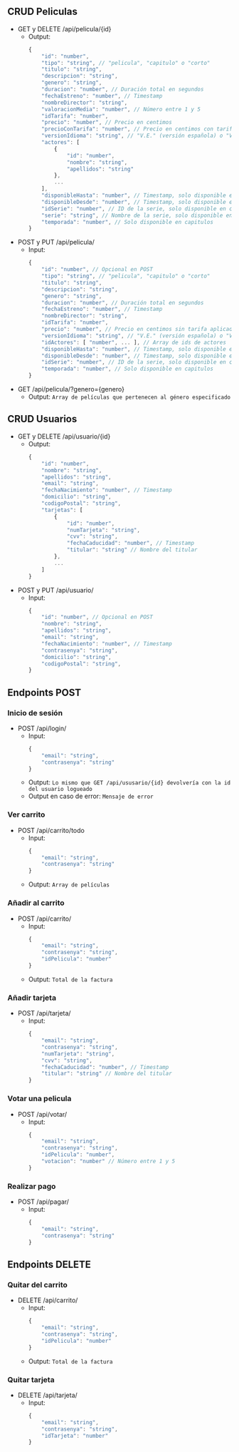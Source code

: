 ## CRUD Peliculas
- GET y DELETE /api/pelicula/{id}
  - Output:
    ```js
    {
        "id": "number",
        "tipo": "string", // "pelicula", "capitulo" o "corto"
        "titulo": "string",
        "descripcion": "string",
        "genero": "string",
        "duracion": "number", // Duración total en segundos
        "fechaEstreno": "number", // Timestamp
        "nombreDirector": "string",
        "valoracionMedia": "number", // Número entre 1 y 5
        "idTarifa": "number",
        "precio": "number", // Precio en centimos
        "precioConTarifa": "number", // Precio en centimos con tarifa aplicada
        "versionIdioma": "string", // "V.E." (versión española) o "V.O.S.E." (versión original subtitulada al español)
        "actores": [
            {
                "id": "number",
                "nombre": "string",
                "apellidos": "string"
            },
            ...
        ],
        "disponibleHasta": "number", // Timestamp, solo disponible en peliculas
        "disponibleDesde": "number", // Timestamp, solo disponible en capitulos
        "idSerie": "number", // ID de la serie, solo disponible en capitulos
        "serie": "string", // Nombre de la serie, solo disponible en capitulos
        "temporada": "number", // Solo disponible en capitulos
    }
    ```
- POST y PUT /api/pelicula/
  - Input:
    ```js
    {
        "id": "number", // Opcional en POST
        "tipo": "string", // "pelicula", "capitulo" o "corto"
        "titulo": "string",
        "descripcion": "string",
        "genero": "string",
        "duracion": "number", // Duración total en segundos
        "fechaEstreno": "number", // Timestamp
        "nombreDirector": "string",
        "idTarifa": "number",
        "precio": "number", // Precio en centimos sin tarifa aplicada
        "versionIdioma": "string", // "V.E." (versión española) o "V.O.S.E." (versión original subtitulada al español)
        "idActores": [ "number", ... ], // Array de ids de actores
        "disponibleHasta": "number", // Timestamp, solo disponible en peliculas
        "disponibleDesde": "number", // Timestamp, solo disponible en capitulos
        "idSerie": "number", // ID de la serie, solo disponible en capitulos
        "temporada": "number", // Solo disponible en capitulos
    }
    ```
- GET /api/pelicula/?genero={genero}
  - Output:
    `Array de películas que pertenecen al género especificado`
## CRUD Usuarios
- GET y DELETE /api/usuario/{id}
  - Output:
    ```js
    {
        "id": "number",
        "nombre": "string",
        "apellidos": "string",
        "email": "string",
        "fechaNacimiento": "number", // Timestamp
        "domicilio": "string",
        "codigoPostal": "string",
        "tarjetas": [
            {
                "id": "number",
                "numTarjeta": "string",
                "cvv": "string",
                "fechaCaducidad": "number", // Timestamp
                "titular": "string" // Nombre del titular
            },
            ...
        ]
    }
    ```
- POST y PUT /api/usuario/
  - Input:
    ```js
    {
        "id": "number", // Opcional en POST
        "nombre": "string",
        "apellidos": "string",
        "email": "string",
        "fechaNacimiento": "number", // Timestamp
        "contrasenya": "string",
        "domicilio": "string",
        "codigoPostal": "string",
    }
    ```
## Endpoints POST
### Inicio de sesión
- POST /api/login/
  - Input:
    ```js
    {
        "email": "string",
        "contrasenya": "string"
    }
    ```
  - Output:
    `Lo mismo que GET /api/ususario/{id} devolvería con la id del usuario logueado`
  - Output en caso de error:
    `Mensaje de error`
### Ver carrito
- POST /api/carrito/todo
  - Input:
    ```js
    {
        "email": "string",
        "contrasenya": "string"
    }
    ```
  - Output:
    `Array de películas`
### Añadir al carrito
- POST /api/carrito/
  - Input:
    ```js
    {
        "email": "string",
        "contrasenya": "string",
        "idPelicula": "number"
    }
    ```
  - Output:
    `Total de la factura`
### Añadir tarjeta
- POST /api/tarjeta/
  - Input:
    ```js
    {
        "email": "string",
        "contrasenya": "string",
        "numTarjeta": "string",
        "cvv": "string",
        "fechaCaducidad": "number", // Timestamp
        "titular": "string" // Nombre del titular
    }
    ```
### Votar una pelicula
- POST /api/votar/
  - Input:
    ```js
    {
        "email": "string",
        "contrasenya": "string",
        "idPelicula": "number",
        "votacion": "number" // Número entre 1 y 5
    }
    ```
### Realizar pago
- POST /api/pagar/
  - Input:
    ```js
    {
        "email": "string",
        "contrasenya": "string"
    }
    ```
## Endpoints DELETE
### Quitar del carrito
- DELETE /api/carrito/
  - Input:
    ```js
    {
        "email": "string",
        "contrasenya": "string",
        "idPelicula": "number"
    }
    ```
  - Output:
    `Total de la factura`
### Quitar tarjeta
- DELETE /api/tarjeta/
  - Input:
    ```js
    {
        "email": "string",
        "contrasenya": "string",
        "idTarjeta": "number"
    }
    ```
